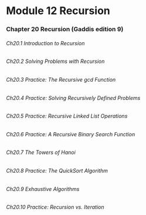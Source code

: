 #  Module 12 Recursion 
### Chapter 20 Recursion (Gaddis edition 9)

###### Ch20.1 Introduction to Recursion 

###### Ch20.2 Solving Problems with Recursion 

###### Ch20.3 Practice: The Recursive gcd Function

###### Ch20.4 Practice: Solving Recursively Defined Problems

###### Ch20.5 Practice: Recursive Linked List Operations 

###### Ch20.6 Practice: A Recursive Binary Search Function

###### Ch20.7 The Towers of Hanoi

###### Ch20.8 Practice: The QuickSort Algorithm

###### Ch20.9 Exhaustive Algorithms

###### Ch20.10 Practice: Recursion vs. Iteration